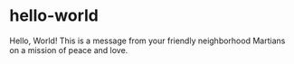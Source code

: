 hello-world
===========

Hello, World!
This is a message from your friendly neighborhood Martians on a mission of peace and love.
